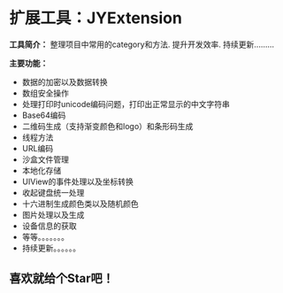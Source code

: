 # **扩展工具：JYExtension**


**工具简介：** 整理项目中常用的category和方法. 提升开发效率. 持续更新.........

**主要功能：**

- 数据的加密以及数据转换
- 数组安全操作
- 处理打印时unicode编码问题，打印出正常显示的中文字符串
- Base64编码
- 二维码生成（支持渐变颜色和logo）和条形码生成
- 线程方法
- URL编码
- 沙盒文件管理
- 本地化存储
- UIView的事件处理以及坐标转换
- 收起键盘统一处理
- 十六进制生成颜色类以及随机颜色
- 图片处理以及生成
- 设备信息的获取
- 等等。。。。。。。
- 持续更新。。。。。。


## **喜欢就给个Star吧！**

